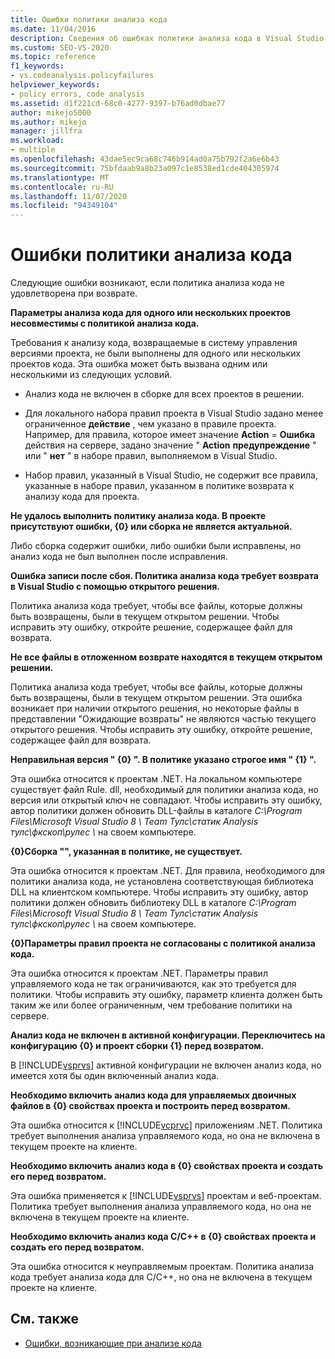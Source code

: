 ```yaml
---
title: Ошибки политики анализа кода
ms.date: 11/04/2016
description: Сведения об ошибках политики анализа кода в Visual Studio. Просмотр описаний ошибок, возникающих, если при возврате кода политика не удовлетворена.
ms.custom: SEO-VS-2020
ms.topic: reference
f1_keywords:
- vs.codeanalysis.policyfailures
helpviewer_keywords:
- policy errors, code analysis
ms.assetid: d1f221cd-68c0-4277-9397-b76ad0dbae77
author: mikejo5000
ms.author: mikejo
manager: jillfra
ms.workload:
- multiple
ms.openlocfilehash: 43dae5ec9ca68c746b914ad0a75b792f2a6e6b43
ms.sourcegitcommit: 75bfdaab9a8b23a097c1e8538ed1cde404305974
ms.translationtype: MT
ms.contentlocale: ru-RU
ms.lasthandoff: 11/07/2020
ms.locfileid: "94349104"
---
```

# <a name="code-analysis-policy-errors"></a>Ошибки политики анализа кода

Следующие ошибки возникают, если политика анализа кода не удовлетворена при возврате.

**Параметры анализа кода для одного или нескольких проектов несовместимы с политикой анализа кода.**

Требования к анализу кода, возвращаемые в систему управления версиями проекта, не были выполнены для одного или нескольких проектов кода. Эта ошибка может быть вызвана одним или несколькими из следующих условий.

- Анализ кода не включен в сборке для всех проектов в решении.

- Для локального набора правил проекта в Visual Studio задано менее ограниченное **действие** , чем указано в правиле проекта. Например, для правила, которое имеет значение **Action** = **Ошибка** действия на сервере, задано значение " **Action** **предупреждение** " или " **нет** " в наборе правил, выполняемом в Visual Studio.

- Набор правил, указанный в Visual Studio, не содержит все правила, указанные в наборе правил, указанном в политике возврата к анализу кода для проекта.

**Не удалось выполнить политику анализа кода. В проекте присутствуют ошибки, {0} или сборка не является актуальной.**

Либо сборка содержит ошибки, либо ошибки были исправлены, но анализ кода не был выполнен после исправления.

**Ошибка записи после сбоя. Политика анализа кода требует возврата в Visual Studio с помощью открытого решения.**

Политика анализа кода требует, чтобы все файлы, которые должны быть возвращены, были в текущем открытом решении. Чтобы исправить эту ошибку, откройте решение, содержащее файл для возврата.

**Не все файлы в отложенном возврате находятся в текущем открытом решении.**

Политика анализа кода требует, чтобы все файлы, которые должны быть возвращены, были в текущем открытом решении. Эта ошибка возникает при наличии открытого решения, но некоторые файлы в представлении "Ожидающие возвраты" не являются частью текущего открытого решения. Чтобы исправить эту ошибку, откройте решение, содержащее файл для возврата.

**Неправильная версия " {0} ". В политике указано строгое имя " {1} ".**

Эта ошибка относится к проектам .NET. На локальном компьютере существует файл Rule. dll, необходимый для политики анализа кода, но версия или открытый ключ не совпадают. Чтобы исправить эту ошибку, автор политики должен обновить DLL-файлы в каталоге *C:\Program Files\Microsoft Visual Studio 8 \ Team Тулс\статик Analysis тулс\фкскоп\рулес \\* на своем компьютере.

**{0}Сборка "", указанная в политике, не существует.**

Эта ошибка относится к проектам .NET. Для правила, необходимого для политики анализа кода, не установлена соответствующая библиотека DLL на клиентском компьютере. Чтобы исправить эту ошибку, автор политики должен обновить библиотеку DLL в каталоге *C:\Program Files\Microsoft Visual Studio 8 \ Team Тулс\статик Analysis тулс\фкскоп\рулес \\* на своем компьютере.

**{0}Параметры правил проекта не согласованы с политикой анализа кода.**

Эта ошибка относится к проектам .NET. Параметры правил управляемого кода не так ограничиваются, как это требуется для политики. Чтобы исправить эту ошибку, параметр клиента должен быть таким же или более ограниченным, чем требование политики на сервере.

**Анализ кода не включен в активной конфигурации. Переключитесь на конфигурацию {0} и проект сборки {1} перед возвратом.**

В [!INCLUDE[vsprvs](../code-quality/includes/vsprvs_md.md)] активной конфигурации не включен анализ кода, но имеется хотя бы один включенный анализ кода.

**Необходимо включить анализ кода для управляемых двоичных файлов в {0} свойствах проекта и построить перед возвратом.**

Эта ошибка относится к [!INCLUDE[vcprvc](../code-quality/includes/vcprvc_md.md)] приложениям .NET. Политика требует выполнения анализа управляемого кода, но она не включена в текущем проекте на клиенте.

**Необходимо включить анализ кода в {0} свойствах проекта и создать его перед возвратом.**

Эта ошибка применяется к [!INCLUDE[vsprvs](../code-quality/includes/vsprvs_md.md)] проектам и веб-проектам. Политика требует выполнения анализа управляемого кода, но она не включена в текущем проекте на клиенте.

**Необходимо включить анализ кода C/C++ в {0} свойствах проекта и создать его перед возвратом.**

Эта ошибка относится к неуправляемым проектам. Политика анализа кода требует анализа кода для C/C++, но она не включена в текущем проекте на клиенте.

## <a name="see-also"></a>См. также

- [Ошибки, возникающие при анализе кода](../code-quality/code-analysis-application-errors.md)
